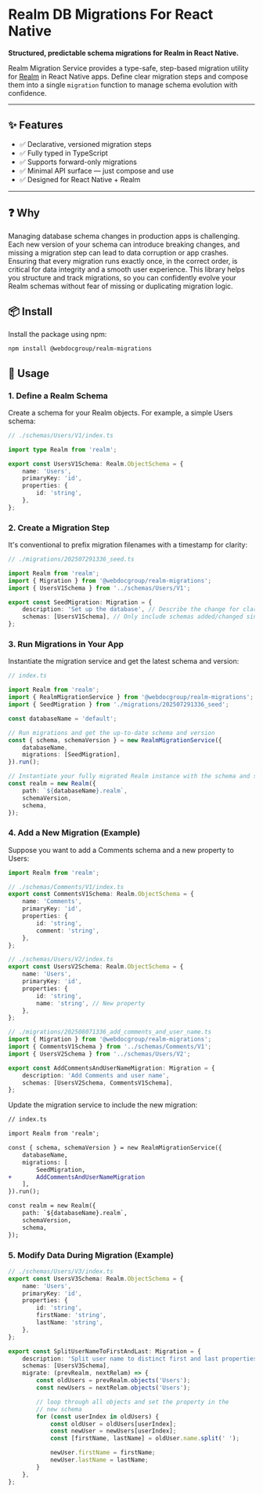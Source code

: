 # Realm DB Migrations For React Native

**Structured, predictable schema migrations for Realm in React Native.**

Realm Migration Service provides a type-safe, step-based migration utility for [Realm](https://www.mongodb.com/docs/atlas/device-sdks/sdk/react-native/) in React Native apps. Define clear migration steps and compose them into a single `migration` function to manage schema evolution with confidence.

---

## ✨ Features

- ✅ Declarative, versioned migration steps
- ✅ Fully typed in TypeScript
- ✅ Supports forward-only migrations
- ✅ Minimal API surface — just compose and use
- ✅ Designed for React Native + Realm

---

## ❓ Why

Managing database schema changes in production apps is challenging. Each new version of your schema can introduce breaking changes, and missing a migration step can lead to data corruption or app crashes. Ensuring that every migration runs exactly once, in the correct order, is critical for data integrity and a smooth user experience. This library helps you structure and track migrations, so you can confidently evolve your Realm schemas without fear of missing or duplicating migration logic.

## 📦 Install

Install the package using npm:

```sh
npm install @webdocgroup/realm-migrations
```

## 🚀 Usage

### 1. Define a Realm Schema

Create a schema for your Realm objects. For example, a simple Users schema:

```ts
// ./schemas/Users/V1/index.ts

import type Realm from 'realm';

export const UsersV1Schema: Realm.ObjectSchema = {
    name: 'Users',
    primaryKey: 'id',
    properties: {
        id: 'string',
    },
};
```

### 2. Create a Migration Step

It's conventional to prefix migration filenames with a timestamp for clarity:

```ts
// ./migrations/202507291336_seed.ts

import Realm from 'realm';
import { Migration } from '@webdocgroup/realm-migrations';
import { UsersV1Schema } from '../schemas/Users/V1';

export const SeedMigration: Migration = {
    description: 'Set up the database', // Describe the change for clarity
    schemas: [UsersV1Schema], // Only include schemas added/changed since last migration
};
```

### 3. Run Migrations in Your App

Instantiate the migration service and get the latest schema and version:

```ts
// index.ts

import Realm from 'realm';
import { RealmMigrationService } from '@webdocgroup/realm-migrations';
import { SeedMigration } from './migrations/202507291336_seed';

const databaseName = 'default';

// Run migrations and get the up-to-date schema and version
const { schema, schemaVersion } = new RealmMigrationService({
    databaseName,
    migrations: [SeedMigration],
}).run();

// Instantiate your fully migrated Realm instance with the schema and schema version provided
const realm = new Realm({
    path: `${databaseName}.realm`,
    schemaVersion,
    schema,
});
```

### 4. Add a New Migration (Example)

Suppose you want to add a Comments schema and a new property to Users:

```ts
import Realm from 'realm';

// ./schemas/Comments/V1/index.ts
export const CommentsV1Schema: Realm.ObjectSchema = {
    name: 'Comments',
    primaryKey: 'id',
    properties: {
        id: 'string',
        comment: 'string',
    },
};

// ./schemas/Users/V2/index.ts
export const UsersV2Schema: Realm.ObjectSchema = {
    name: 'Users',
    primaryKey: 'id',
    properties: {
        id: 'string',
        name: 'string', // New property
    },
};

// ./migrations/202508071336_add_comments_and_user_name.ts
import { Migration } from '@webdocgroup/realm-migrations';
import { CommentsV1Schema } from '../schemas/Comments/V1';
import { UsersV2Schema } from '../schemas/Users/V2';

export const AddCommentsAndUserNameMigration: Migration = {
    description: 'Add Comments and user name',
    schemas: [UsersV2Schema, CommentsV1Schema],
};
```

Update the migration service to include the new migration:

```diff
// index.ts

import Realm from 'realm';

const { schema, schemaVersion } = new RealmMigrationService({
    databaseName,
    migrations: [
        SeedMigration,
+       AddCommentsAndUserNameMigration
    ],
}).run();

const realm = new Realm({
    path: `${databaseName}.realm`,
    schemaVersion,
    schema,
});
```

### 5. Modify Data During Migration (Example)

```ts
// ./schemas/Users/V3/index.ts
export const UsersV3Schema: Realm.ObjectSchema = {
    name: 'Users',
    primaryKey: 'id',
    properties: {
        id: 'string',
        firstName: 'string',
        lastName: 'string',
    },
};

export const SplitUserNameToFirstAndLast: Migration = {
    description: 'Split user name to distinct first and last properties',
    schemas: [UsersV3Schema],
    migrate: (prevRealm, nextRelam) => {
        const oldUsers = prevRealm.objects('Users');
        const newUsers = nextRelam.objects('Users');

        // loop through all objects and set the property in the
        // new schema
        for (const userIndex in oldUsers) {
            const oldUser = oldUsers[userIndex];
            const newUser = newUsers[userIndex];
            const [firstName, lastName] = oldUser.name.split(' ');

            newUser.firstName = firstName;
            newUser.lastName = lastName;
        }
    },
};
```
